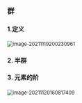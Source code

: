 ### 群

#### 1.定义

<img src="C:\Users\10275\AppData\Roaming\Typora\typora-user-images\image-20211119200230961.png" alt="image-20211119200230961" style="zoom:80%;" />

#### 2. 半群



#### 3. 元素的阶

<img src="C:\Users\10275\AppData\Roaming\Typora\typora-user-images\image-20211120160817409.png" alt="image-20211120160817409" style="zoom:80%;" />

